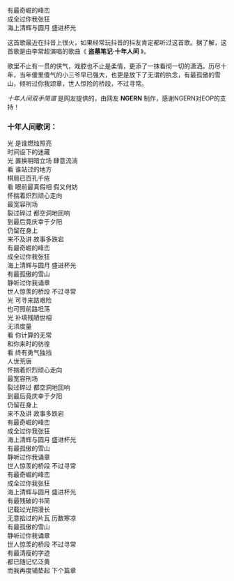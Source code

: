 

有最奇崛的峰峦  
成全过你我张狂  
海上清辉与圆月 盛进杯光

这首歌最近在抖音上很火，如果经常玩抖音的抖友肯定都听过这首歌。据了解，这首歌是由李常超演唱的歌曲《 **盗墓笔记·十年人间** 》。

歌里不止有一贯的侠气，戏腔也不止是柔情，更添了一抹看彻一切的潇洒。历尽十年，当年傻里傻气的小三爷早已强大，也更是放下了无谓的执念，有最孤傲的雪山，倾听过你我颂章，世人惊险的桥段，不过寻常。

_十年人间双手简谱_ 是网友提供的，由网友 **NGERN** 制作，感谢NGERN对EOP的支持！

### 十年人间歌词：

光 是谁燃烛照亮  
时间设下的迷藏  
光 置换明暗立场 肆意流淌  
看 谁站过的地方  
棋局已百孔千疮  
看 眼前最真假相 假又何妨  
怀揣着炽烈顽心走向  
最宽容刑场  
裂过碎过 都空洞地回响  
到最后竟庆幸于夕阳  
仍留在身上  
来不及讲 故事多跌宕  
有最奇崛的峰峦  
成全过你我张狂  
海上清辉与圆月 盛进杯光  
有最孤傲的雪山  
静听过你我诵章  
世人惊羡的桥段 不过寻常  
光 可寻来路艰险  
也可照前路坦荡  
光 补填残陋世相  
无须度量  
看 你计算的无常  
和你来时的彷徨  
看 终有勇气独挡  
人世荒唐  
怀揣着炽烈顽心走向  
最宽容刑场  
裂过碎过 都空洞地回响  
到最后竟庆幸于夕阳  
仍留在身上  
来不及讲 故事多跌宕  
有最奇崛的峰峦  
成全过你我张狂  
海上清辉与圆月 盛进杯光  
有最孤傲的雪山  
静听过你我诵章  
世人惊羡的桥段 不过寻常  
有最奇崛的峰峦  
成全过你我张狂  
海上清辉与圆月 盛进杯光  
有最残破的书简  
记载过光阴漫长  
无意拾过的片瓦 历数寒凉  
有最孤傲的雪山  
静听过你我诵章  
世人惊羡的桥段 不过寻常  
有最清瘦的字迹  
都已随记忆泛黄  
而我再度铺垫起 下个篇章

